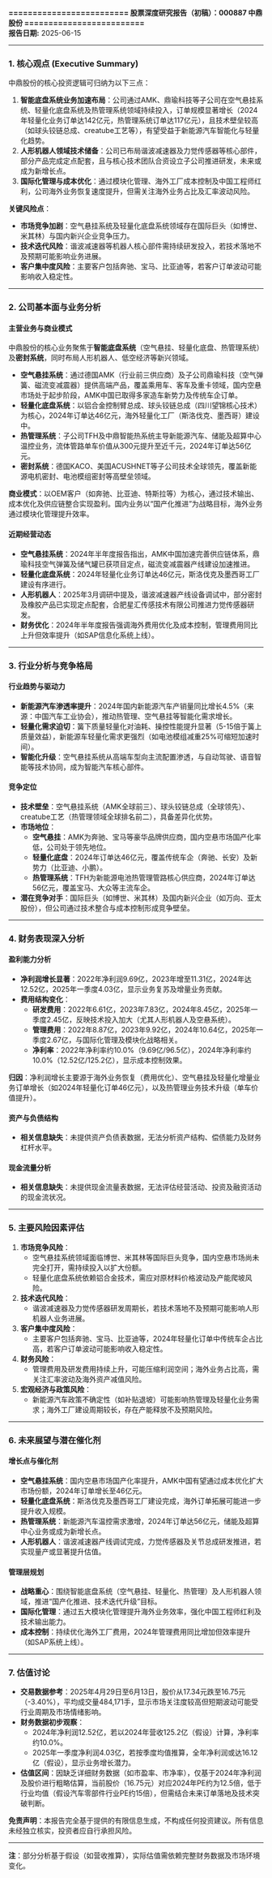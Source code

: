 

**========================= 股票深度研究报告（初稿）：000887 中鼎股份 =========================**  
**报告日期:** 2025-06-15  

---

### **1. 核心观点 (Executive Summary)**  
中鼎股份的核心投资逻辑可归纳为以下三点：  
1. **智能底盘系统业务加速布局**：公司通过AMK、鼎瑜科技等子公司在空气悬挂系统、轻量化底盘系统及热管理系统领域持续投入，订单规模显著增长（2024年轻量化业务订单达142亿元，热管理系统订单达117亿元），且技术壁垒较高（如球头铰链总成、creatube工艺等），有望受益于新能源汽车智能化与轻量化趋势。  
2. **人形机器人领域技术储备**：公司已布局谐波减速器及力觉传感器等核心部件，部分产品完成定点配套，且与核心技术团队合资设立子公司推进研发，未来或成为新增长点。  
3. **国际化管理与成本优化**：通过模块化管理、海外工厂成本控制及中国工程师红利，公司海外业务恢复速度提升，但需关注海外业务占比及汇率波动风险。  

**关键风险点**：  
- **市场竞争加剧**：空气悬挂系统及轻量化底盘系统领域存在国际巨头（如博世、米其林）与国内新兴企业竞争压力。  
- **技术迭代风险**：谐波减速器等机器人核心部件需持续研发投入，若技术落地不及预期可能影响业务进展。  
- **客户集中度风险**：主要客户包括奔驰、宝马、比亚迪等，若客户订单波动可能影响收入稳定性。  

---

### **2. 公司基本面与业务分析**  
#### **主营业务与商业模式**  
中鼎股份的核心业务聚焦于**智能底盘系统**（空气悬挂、轻量化底盘、热管理系统）及**密封系统**，同时布局人形机器人、低空经济等新兴领域。  
- **空气悬挂系统**：通过德国AMK（行业前三供应商）及子公司鼎瑜科技（空气弹簧、磁流变减震器）提供高端产品，覆盖乘用车、客车及重卡领域，国内空悬市场处于起步阶段，AMK中国已取得多家造车新势力及传统车企订单。  
- **轻量化底盘系统**：以铝合金控制臂总成、球头铰链总成（四川望锦核心技术）为核心，2024年订单达46亿元，海外轻量化工厂（斯洛伐克、墨西哥）建设中。  
- **热管理系统**：子公司TFH及中鼎智能热系统主导新能源汽车、储能及超算中心温控业务，流体管路单车价值从300元提升至近千元，2024年订单达56亿元。  
- **密封系统**：德国KACO、美国ACUSHNET等子公司技术全球领先，覆盖新能源电机密封、电池模组密封等高壁垒领域。  

**商业模式**：以OEM客户（如奔驰、比亚迪、特斯拉等）为核心，通过技术输出、成本优化及供应链整合实现盈利。国内业务以“国产化推进”为战略目标，海外业务通过模块化管理提升效率。  

#### **近期经营动态**  
- **空气悬挂系统**：2024年半年度报告指出，AMK中国加速完善供应链体系，鼎瑜科技空气弹簧及储气罐已获项目定点，磁流变减震器产线建设加速推进。  
- **轻量化底盘系统**：2024年轻量化业务订单达46亿元，斯洛伐克及墨西哥工厂建设有序进行。  
- **人形机器人**：2025年3月调研中提及，谐波减速器产线设备调试中，部分密封及橡胶产品已实现定点配套，合肥星汇传感技术有限公司推进力觉传感器研发。  
- **财务优化**：2024年半年度报告强调海外费用优化及成本控制，管理费用同比上升但效率提升（如SAP信息化系统上线）。  

---

### **3. 行业分析与竞争格局**  
#### **行业趋势与驱动力**  
- **新能源汽车渗透率提升**：2024年国内新能源汽车产销量同比增长4.5%（来源：中国汽车工业协会），推动热管理、空气悬挂等智能化需求增长。  
- **轻量化需求迫切**：簧下质量轻量化对油耗、操控性能提升显著（5-15倍于簧上质量效益），新能源车轻量化需求更强烈（如电池模组减重25%可缩短加速时间）。  
- **智能化升级**：空气悬挂系统从高端车型向主流配置渗透，与自动驾驶、语音智能等技术协同，成为智能汽车核心部件。  

#### **竞争定位**  
- **技术壁垒**：空气悬挂系统（AMK全球前三）、球头铰链总成（全球领先）、creatube工艺（热管理领域全球排名前二），具备差异化优势。  
- **市场地位**：  
  - **空气悬挂**：AMK为奔驰、宝马等豪华品牌供应商，国内空悬市场国产化率低，公司处于领先地位。  
  - **轻量化底盘**：2024年订单达46亿元，覆盖传统车企（奔驰、长安）及新势力（比亚迪、小鹏）。  
  - **热管理系统**：TFH为新能源电池热管理管路核心供应商，2024年订单达56亿元，覆盖宝马、大众等主流车企。  
- **潜在竞争对手**：国际巨头（如博世、米其林）及国内新兴企业（如万向、亚太股份），但公司通过技术整合与成本控制形成竞争壁垒。  

---

### **4. 财务表现深入分析**  
#### **盈利能力分析**  
- **净利润增长显著**：2022年净利润9.69亿，2023年增至11.31亿，2024年达12.52亿，2025年一季度4.03亿，显示业务复苏及增量业务贡献。  
- **费用结构变化**：  
  - **研发费用**：2022年6.61亿，2023年7.83亿，2024年8.45亿，2025年一季度2.45亿，反映技术投入加大（尤其人形机器人及空悬系统）。  
  - **管理费用**：2022年8.87亿，2023年9.92亿，2024年10.64亿，2025年一季度2.67亿，与国际化管理及模块化战略相关。  
  - **净利率**：2022年净利率约10.0%（9.69亿/96.5亿），2024年净利率约10.0%（12.52亿/125.2亿），显示成本控制效果。  

**归因**：净利润增长主要源于海外业务恢复（费用优化）、空气悬挂及轻量化增量业务订单增长（如2024年轻量化订单46亿元），以及热管理业务技术升级（单车价值提升）。  

#### **资产与负债结构**  
- **相关信息缺失**：未提供资产负债表数据，无法分析资产结构、偿债能力及财务杠杆水平。  

#### **现金流量分析**  
- **相关信息缺失**：未提供现金流量表数据，无法评估经营活动、投资及融资活动的现金流状况。  

---

### **5. 主要风险因素评估**  
1. **市场竞争风险**：  
   - 空气悬挂系统领域面临博世、米其林等国际巨头竞争，国内空悬市场尚未完全打开，需持续投入以扩大份额。  
   - 轻量化底盘系统依赖铝合金技术，需应对原材料价格波动及产能爬坡风险。  
2. **技术迭代风险**：  
   - 谐波减速器及力觉传感器研发周期长，若技术落地不及预期可能影响人形机器人业务进展。  
3. **客户集中度风险**：  
   - 主要客户包括奔驰、宝马、比亚迪等，2024年轻量化订单中传统车企占比高，若客户订单波动可能影响收入稳定性。  
4. **财务风险**：  
   - 管理费用及研发费用持续上升，可能压缩利润空间；海外业务占比高，需关注汇率波动及海外资产减值风险。  
5. **宏观经济与政策风险**：  
   - 新能源汽车政策不确定性（如补贴退坡）可能影响热管理及轻量化业务需求；海外工厂建设周期较长，存在产能释放不及预期风险。  

---

### **6. 未来展望与潜在催化剂**  
#### **增长点与催化剂**  
- **空气悬挂系统**：国内空悬市场国产化率提升，AMK中国有望通过成本优化扩大市场份额，2024年订单增长至46亿元。  
- **轻量化底盘系统**：斯洛伐克及墨西哥工厂建设完成，海外订单拓展可能进一步提升收入规模。  
- **热管理系统**：新能源汽车温控需求激增，2024年订单达56亿元，储能及超算中心业务或成为新增长点。  
- **人形机器人**：谐波减速器产线调试完成，力觉传感器及关节总成研发推进，若实现量产或显著提升估值。  

#### **管理层规划**  
- **战略重心**：围绕智能底盘系统（空气悬挂、轻量化、热管理）及人形机器人领域，推进“国产化推进、技术迭代升级”目标。  
- **国际化管理**：通过五大模块化管理提升海外业务效率，强化中国工程师红利及技术输出能力。  
- **成本控制**：持续优化海外工厂费用，2024年管理费用同比增加但效率提升（如SAP系统上线）。  

---

### **7. 估值讨论**  
- **交易数据参考**：2025年4月29日至6月13日，股价从17.34元跌至16.75元（-3.40%），平均成交量484,171手，显示市场关注度较高但短期波动可能受行业周期及市场情绪影响。  
- **财务数据初步观察**：  
  - 2024年净利润12.52亿，若以2024年营收125.2亿（假设）计算，净利率约10.0%。  
  - 2025年一季度净利润4.03亿，若按季度均值推算，全年净利润或达16.12亿（假设），显示业务增长潜力。  
- **估值区间**：因缺乏详细财务数据（如市盈率、市净率），仅基于2024年净利润及股价进行粗略估算，当前股价（16.75元）对应2024年PE约为12.5倍，低于行业均值（假设汽车零部件行业PE约15倍），但需结合未来订单落地及技术突破判断。  

**免责声明**：本报告完全基于提供的有限信息生成，不构成任何投资建议。所有信息未经独立核实，投资者应自行承担风险。  

---  
**注**：部分分析基于假设（如营收推算），实际估值需依赖完整财务数据及市场环境变化。